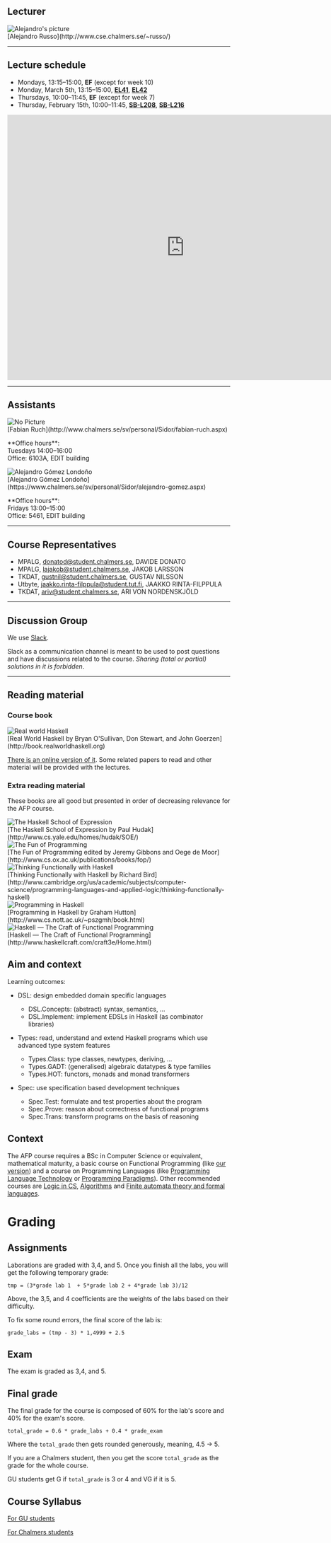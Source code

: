 <!-- Added weird extra section, because otherwise Alejandro's does not appear -->
<!-- ## Empty -->
<!-- --- -->

## Lecturer

<div class="row">
  <div class="col-sm-2 col-xs-6 text-center">
    <div class="thumbnail">
      <img class="img-no-resize"
           src="http://www.cse.chalmers.se/~russo/_files/ale2.jpg"
           alt="Alejandro's picture">
      <div class="caption">
        [Alejandro Russo](http://www.cse.chalmers.se/~russo/)
      </div>
    </div>
  </div>
</div>

---

## Lecture schedule

* Mondays, 13:15&ndash;15:00, **EF** (except for week 10)
* Monday, March 5th, 13:15&ndash;15:00,
  **[EL41](http://maps.chalmers.se/#72992330-dc2b-4923-a832-84d3cd97746d)**,
  **[EL42](http://maps.chalmers.se/#a3231f8a-0581-435e-9461-567ff1cafaf5)**
* Thursdays, 10:00&ndash;11:45, **EF** (except for week 7)
* Thursday, February 15th, 10:00&ndash;11:45,
  **[SB-L208](http://maps.chalmers.se/#31ac4c6e-d44e-47ed-a5cf-1c81d0870912)**,
  **[SB-L216](http://maps.chalmers.se/#c0ae3c8a-e32c-4d2f-9f43-7f589a28c980)**

<div class="embed-responsive embed-responsive-16by9">
  <iframe class="embed-responsive-item"
  src="https://se.timeedit.net/web/chalmers/db1/public/riqvZQY75ZXZ07Qy6Y7Q16706QZ336Q5q090551Q0Yo4og6.html"
         style="border: 0" width="800" height="600" frameborder="0"
         scrolling="yes">
</iframe>
</div>

---

## Assistants

<div class="row">
  <div class="col-sm-3 col-xs-6 text-center">
    <div class="thumbnail">
      <img class="img-no-resize"
           src=""
           alt="No Picture">
      <div class="caption">
        [Fabian Ruch](http://www.chalmers.se/sv/personal/Sidor/fabian-ruch.aspx)
        <p>**Office hours**:<br>
          Tuesdays 14:00&ndash;16:00<br>
          Office: 6103A, EDIT building</p>
      </div>
    </div>
  </div>
  <div class="col-sm-3 col-xs-6 text-center">
    <div class="thumbnail">
      <img class="img-no-resize"
            src=""
            alt="Alejandro Gómez Londoño">
      <div class="caption">
        [Alejandro Gómez Londoño](https://www.chalmers.se/sv/personal/Sidor/alejandro-gomez.aspx)
        <p>**Office hours**:<br>
          Fridays 13:00&ndash;15:00<br>
          Office: 5461, EDIT building</p>
      </div>
    </div>
  </div>
</div>

---

## Course Representatives

* MPALG, donatod@student.chalmers.se, DAVIDE DONATO
* MPALG, lajakob@student.chalmers.se, JAKOB LARSSON
* TKDAT, gustnil@student.chalmers.se, GUSTAV NILSSON
* Utbyte, jaakko.rinta-filppula@student.tut.fi, JAAKKO RINTA-FILPPULA
* TKDAT, ariv@student.chalmers.se, ARI VON NORDENSKJÖLD

---

## Discussion Group

We use [Slack](https://afp-chalmers.slack.com).

Slack as a communication channel is meant to be used to post questions and have
discussions related to the course. *Sharing (total or partial) solutions in it
is forbidden*.

---

## Reading material

### Course book

<div class="col-sm-2 col-xs-6 text-center">
	<div class="thumbnail">
		<img class="img-no-resize"
                src="http://book.realworldhaskell.org/support/rwh-200.jpg"
                alt="Real world Haskell">
		<div class="caption">
			[Real World Haskell by Bryan
O'Sullivan, Don Stewart, and John Goerzen](http://book.realworldhaskell.org)
		  </div>
	</div>
</div>

[There is an online version of it](http://book.realworldhaskell.org/read/).
Some related papers to read and other
material will be provided with the lectures.

<!-- Trick to avoid wrapping around more text than it should -->
<div class="row">

</div>

### Extra reading material


These books are all good but presented in order of decreasing relevance for the
AFP course.

<div class="row">

<div class="col-sm-2 col-xs-6 text-center">
	<div class="thumbnail">
		<img class="img-no-resize"
                src="http://www.cs.yale.edu/homes/hudak/SOE/SOECover.gif"
                alt="The Haskell School of Expression">
		<div class="caption">
			[The Haskell School of Expression by Paul Hudak](http://www.cs.yale.edu/homes/hudak/SOE/)
		  </div>
	</div>
</div>

<div class="col-sm-2 col-xs-6 text-center">
	<div class="thumbnail">
		<img class="img-no-resize"
                src="http://www.cs.ox.ac.uk/publications/books/fop/fop.gif"
                alt="The Fun of Programming">
		<div class="caption">
			[The Fun of Programming edited by Jeremy Gibbons and Oege de Moor](http://www.cs.ox.ac.uk/publications/books/fop/)
		  </div>
	</div>
</div>

<div class="col-sm-2 col-xs-6 text-center">
	<div class="thumbnail">
		<img class="img-no-resize"
                src="http://assets.cambridge.org/97811074/52640/cover/9781107452640.jpg"
                alt="Thinking Functionally with Haskell">
		<div class="caption">
		[Thinking Functionally with Haskell by Richard Bird](http://www.cambridge.org/us/academic/subjects/computer-science/programming-languages-and-applied-logic/thinking-functionally-haskell)
		  </div>
	</div>
</div>


<div class="col-sm-2 col-xs-6 text-center">
	<div class="thumbnail">
		<img class="img-no-resize"
                src="http://www.cs.nott.ac.uk/~pszgmh/cover-med.jpg"
                alt="Programming in Haskell">
		<div class="caption">
			[Programming in Haskell by Graham Hutton](http://www.cs.nott.ac.uk/~pszgmh/book.html)
		  </div>
	</div>
</div>

<div class="col-sm-2 col-xs-6 text-center">
	<div class="thumbnail">
		<img class="img-no-resize"
                src="http://www.haskellcraft.com/craft3e/Home_files/shapeimage_2.png"
                alt="Haskell &mdash; The Craft of Functional Programming">
		<div class="caption">
			[Haskell &mdash; The Craft of Functional Programming](http://www.haskellcraft.com/craft3e/Home.html)
		  </div>
	</div>
</div>


</div>


## Aim and context

Learning outcomes:

* DSL: design embedded domain specific languages
  - DSL.Concepts: (abstract) syntax, semantics, ...
  - DSL.Implement: implement EDSLs in Haskell (as combinator libraries)

* Types: read, understand and extend Haskell programs which use advanced type system features
  - Types.Class: type classes, newtypes, deriving, ...
  - Types.GADT: (generalised) algebraic datatypes & type families
  - Types.HOT: functors, monads and monad transformers

* Spec: use specification based development techniques
  - Spec.Test: formulate and test properties about the program
  - Spec.Prove: reason about correctness of functional programs
  - Spec.Trans: transform programs on the basis of reasoning

## Context

The AFP course requires a BSc in Computer Science or equivalent, mathematical
maturity, a basic course on Functional Programming (like [our
version](https://www.student.chalmers.se/sp/course?course_id=20841)) and a
course on Programming Languages (like [Programming Language
Technology](https://www.student.chalmers.se/sp/course?course_id=20880) or
[Programming
Paradigms](https://www.student.chalmers.se/sp/course?course_id=20742)). Other
recommended courses are [Logic in
CS](https://www.student.chalmers.se/sp/course?course_id=19994),
[Algorithms](https://www.student.chalmers.se/sp/course?course_id=21111) and
[Finite automata theory and formal
languages](https://www.student.chalmers.se/sp/course?course_id=20875).

# Grading

## Assignments

Laborations are graded with 3,4, and 5.  Once you finish all the labs, you will
get the following temporary grade:

```
tmp = (3*grade lab 1  + 5*grade lab 2 + 4*grade lab 3)/12
```

Above, the 3,5, and 4 coefficients are the weights of the labs based on their
difficulty.

To fix some round errors, the final score of the lab is:

```
grade_labs = (tmp - 3) * 1,4999 + 2.5
```

## Exam

The exam is graded as 3,4, and 5.

## Final grade

The final grade for the course is composed of 60% for the lab's score and 40% for
the exam's score.

```
total_grade = 0.6 * grade_labs + 0.4 * grade_exam
```

Where the `total_grade` then gets rounded generously, meaning, 4.5 -> 5.

If you are a Chalmers student, then you get the score `total_grade` as the grade
for the whole course.

GU students get G if `total_grade` is 3 or 4 and VG if it is 5.

## Course Syllabus

[For GU students](http://kursplaner.gu.se/english/dit260.pdf)

[For Chalmers students](https://www.student.chalmers.se/sp/course?course_id=25054)
